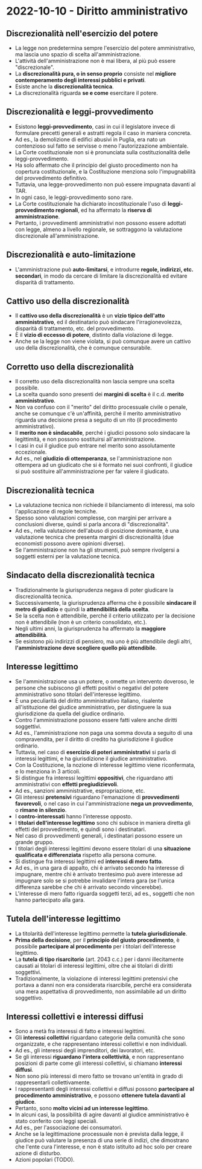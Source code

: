 # 2022-10-10 - Diritto amministrativo 

<!-- vim:set spelllang=it: -->

## Discrezionalità nell'esercizio del potere

* La legge non predetermina sempre l'esercizio del potere amministrativo, ma lascia uno spazio di scelta all'amministrazione.
* L'attività dell'amministrazione non è mai libera, al più può essere "discrezionale".
* La **discrezionalità pura, o in senso proprio** consiste nel **migliore contemperamento degli interessi pubblici e privati**.
* Esiste anche la **discrezionalità tecnica**.
* La discrezionalità riguarda **se e come** esercitare il potere.

## Discrezionalità e leggi-provvedimento

* Esistono **leggi-provvedimento**, casi in cui il legislatore invece di formulare precetti generali e astratti regola il caso in maniera concreta.
* Ad es., la demolizione di edifici abusivi in Puglia, era nato un contenzioso sul fatto se servisse o meno l'autorizzazione ambientale.
* La Corte costituzionale non si è pronunciata sulla costituzionalità delle leggi-provvedimento.
* Ha solo affermato che il principio del giusto procedimento non ha copertura costituzionale, e la Costituzione menziona solo l'impugnabilità del provvedimento definitivo.
* Tuttavia, una legge-provvedimento non può essere impugnata davanti al TAR.
* In ogni caso, le leggi-provvedimento sono rare.
* La Corte costituzionale ha dichiarato incostituzionale l'uso di **leggi-provvedimento regionali**, ed ha affermato la **riserva di amministrazione**.
* Pertanto, i provvedimenti amministrativi non possono essere adottati con legge, almeno a livello regionale, se sottraggono la valutazione discrezionale all'amministrazione.

## Discrezionalità e auto-limitazione

* L'amministrazione può **auto-limitarsi**, e introdurre **regole, indirizzi, etc. secondari**, in modo da cercare di limitare la discrezionalità ed evitare disparità di trattamento.

## Cattivo uso della discrezionalità

* Il **cattivo uso della discrezionalità** è un **vizio tipico dell'atto amministrativo**, ed il destinatario può sindacare l'irragionevolezza, disparità di trattamento, etc. del provvedimento.
* È il **vizio di eccesso di potere**, distinto dalla violazione di legge.
* Anche se la legge non viene violata, si può comunque avere un cattivo uso della discrezionalità, che è comunque censurabile.

## Corretto uso della discrezionalità

* Il corretto uso della discrezionalità non lascia sempre una scelta possibile.
* La scelta quando sono presenti dei **margini di scelta** è il c.d. **merito amministrativo**.
* Non va confuso con il "merito" del diritto processuale civile o penale, anche se comunque c'è un'affinità, perché il merito amministrativo riguarda una decisione presa a seguito di un rito (il procedimento amministrativo).
* Il **merito non è sindacabile**, perché i giudici possono solo sindacare la legittimità, e non possono sostituirsi all'amministrazione.
* I casi in cui il giudice può entrare nel merito sono assolutamente eccezionale.
* Ad es., nel **giudizio di ottemperanza**, se l'amministrazione non ottempera ad un giudicato che si è formato nei suoi confronti, il giudice si può sostituire all'amministrazione per far valere il giudicato.

## Discrezionalità tecnica

* La valutazione tecnica non richiede il bilanciamento di interessi, ma solo l'applicazione di regole tecniche.
* Spesso sono valutazioni complesse, con margini per arrivare a conclusioni diverse, quindi si parla ancora di "discrezionalità".
* Ad es., nella valutazione dell'abuso di posizione dominante, è una valutazione tecnica che presenta margini di discrezionalità (due economisti possono avere opinioni diverse).
* Se l'amministrazione non ha gli strumenti, può sempre rivolgersi a soggetti esterni per la valutazione tecnica.

## Sindacato della discrezionalità tecnica

* Tradizionalmente la giurisprudenza negava di poter giudicare la discrezionalità tecnica.
* Successivamente, la giurisprudenza afferma che è possibile **sindacare il metro di giudizio** e quindi la **attendibilità della scelta**.
* Se la scelta non è attendibile, perché il criterio utilizzato per la decisione non è attendibile (non è un criterio consolidato, etc.).
* Negli ultimi anni, la giurisprudenza ha affermato la **maggiore attendibilità**.
* Se esistono più indirizzi di pensiero, ma uno è più attendibile degli altri, **l'amministrazione deve scegliere quello più attendibile**.

## Interesse legittimo

* Se l'amministrazione usa un potere, o omette un intervento doveroso, le persone che subiscono gli effetti positivi o negativi del potere amministrativo sono titolari dell'interesse legittimo.
* È una peculiarità del diritto amministrativo italiano, risalente all'istituzione del giudice amministrativo, per distinguere la sua giurisdizione da quella del giudice ordinario.
* Contro l'amministrazione possono essere fatti valere anche diritti soggettivi.
* Ad es., l'amministrazione non paga una somma dovuta a seguito di una compravendita, per il diritto di credito ha giurisdizione il giudice ordinario.
* Tuttavia, nel caso di **esercizio di poteri amministrativi** si parla di interessi legittimi, e ha giurisdizione il giudice amministrativo.
* Con la Costituzione, la nozione di interesse legittimo viene riconfermata, e lo menziona in 3 articoli.
* Si distingue fra interessi legittimi **oppositivi**, che riguardano atti amministrativi con **effetti pregiudizievoli**.
* Ad es., sanzioni amministrative, espropriazione, etc.
* Gli interessi **pretensivi** riguardano l'emanazione di **provvedimenti favorevoli**, o nel caso in cui l'amministrazione **nega un provvedimento**, o **rimane in silenzio**.
* I **contro-interessati** hanno l'interesse opposto.
* I **titolari dell'interesse legittimo** sono chi subisce in maniera diretta gli effetti del provvedimento, e quindi sono i destinatari.
* Nel caso di provvedimenti generali, i destinatari possono essere un grande gruppo.
* I titolari degli interessi legittimi devono essere titolari di una **situazione qualificata e differenziata** rispetto alla persona comune.
* Si distingue fra interessi legittimi ed **interessi di mero fatto**.
* Ad es., in una gara di appalto, chi è arrivato secondo ha interesse di impugnare, mentre chi è arrivato trentesimo può avere interesse ad impugnare solo se si potrebbe invalidare l'intera gara (se l'unica differenza sarebbe che chi è arrivato secondo vincerebbe).
* L'interesse di mero fatto riguarda soggetti terzi, ad es., soggetti che non hanno partecipato alla gara.

## Tutela dell'interesse legittimo

* La titolarità dell'interesse legittimo permette la **tutela giurisdizionale**.
* **Prima della decisione**, per il **principio del giusto procedimento**, è possibile **partecipare al procedimento** per i titolari dell'interesse legittimo.
* La **tutela di tipo risarcitorio** (art. 2043 c.c.) per i danni illecitamente causati ai titolari di interessi legittimi, oltre che ai titolari di diritti soggettivi.
* Tradizionalmente, la violazione di interessi legittimi pretensivi che portava a danni non era considerata risarcibile, perché era considerata una mera aspettativa di provvedimento, non assimilabile ad un diritto soggettivo.

## Interessi collettivi e interessi diffusi

* Sono a metà fra interessi di fatto e interessi legittimi.
* Gli **interessi collettivi** riguardano categorie della comunità che sono organizzate, e che rappresentano interessi collettivi e non individuali.
* Ad es., gli interessi degli imprenditori, dei lavoratori, etc.
* Se gli interessi **riguardano l'intera collettività**, e non rappresentano posizioni di parte come gli interessi collettivi, si chiamano **interessi diffusi**.
* Non sono più interessi di mero fatto se trovano un'entità in grado di rappresentarli collettivamente.
* I rappresentanti degli interessi collettivi e diffusi possono **partecipare al procedimento amministrativo**, e possono **ottenere tutela davanti al giudice**.
* Pertanto, sono **molto vicini ad un interesse legittimo**.
* In alcuni casi, la possibilità di agire davanti al giudice amministrativo è stato conferito con leggi speciali.
* Ad es., per l'associazione dei consumatori.
* Anche se la legittimazione processuale non è prevista dalla legge, il giudice può valutare la presenza di una serie di indizi, che dimostrano che l'ente cura l'interesse, e non è stato istituito ad hoc solo per creare azione di disturbo.
* Azioni popolari (TODO).
